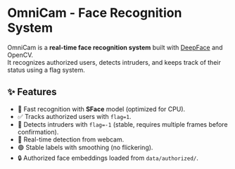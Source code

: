 # OmniCam - Face Recognition System

OmniCam is a **real-time face recognition system** built with [DeepFace](https://github.com/serengil/deepface) and OpenCV.  
It recognizes authorized users, detects intruders, and keeps track of their status using a flag system.

## ✨ Features
- 🚀 Fast recognition with **SFace** model (optimized for CPU).
- ✅ Tracks authorized users with `flag=1`.
- 🚨 Detects intruders with `flag=-1` (stable, requires multiple frames before confirmation).
- 🎥 Real-time detection from webcam.
- 🟢 Stable labels with smoothing (no flickering).
- 🔒 Authorized face embeddings loaded from `data/authorized/`.
